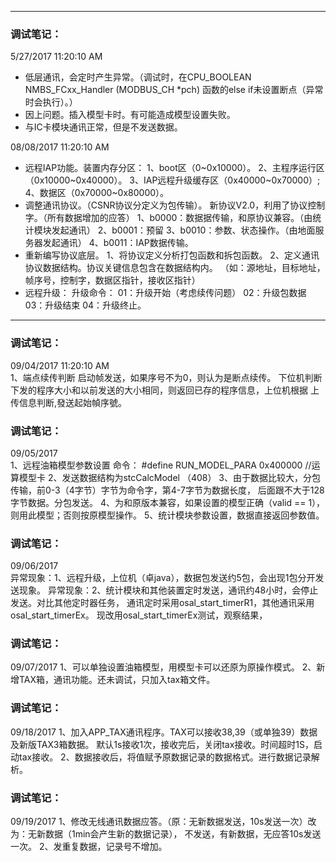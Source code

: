 ***
### 调试笔记：
5/27/2017 11:20:10 AM 

- 低层通讯，会定时产生异常。（调试时，在CPU_BOOLEAN  NMBS_FCxx_Handler (MODBUS_CH  *pch) 函数的else if未设置断点（异常时会执行）。）
- 因上问题。插入模型卡时。有可能造成模型设置失败。
- 与IC卡模块通讯正常，但是不发送数据。

08/08/2017 11:20:10 AM 
- 远程IAP功能。装置内存分区：
        1、boot区（0~0x10000）。
        2、主程序运行区（0x10000~0x40000）。
        3、IAP远程升级缓存区（0x40000~0x70000）;
        4、数据区（0x70000~0x80000）。
- 调整通讯协议。（CSNR协议分定义为包传输）。
        新协议V2.0，利用了协议控制字。（所有数据增加的应答）
        1、b0000：数据据传输，和原协议兼容。（由统计模块发起通讯）
        2、b0001：预留
        3、b0010：参数、状态操作。（由地面服务器发起通讯）
        4、b0011：IAP数据传输。
- 重新编写协议底层。
        1、将协议定义分析打包函数和拆包函数。
        2、定义通讯协议数据结构。协议关键信息包含在数据结构内。
          （如：源地址，目标地址，帧序号，控制字，数据区指针，接收区指针）
- 远程升级：
升级命令：   01：升级开始（考虑续传问题）
             02：升级包数据
             03：升级结束
             04：升级终止。

***
### 调试笔记：
09/04/2017 11:20:10 AM        
1、端点续传判断
   启动帧发送，如果序号不为0，则认为是断点续传。
   下位机判断下发的程序大小和以前发送的大小相同，则返回已存的程序信息，上位机根据
   上传信息判断,發送起始幀序號。
   
### 调试笔记：
09/05/2017  
1、远程油箱模型参数设置
命令：   #define		RUN_MODEL_PARA      0x400000		//运算模型卡
2、发送数据结构为stcCalcModel （408）
3、由于数据比较大，分包传输，前0-3（4字节）字节为命令字，第4-7字节为数据长度，
   后面跟不大于128字节数据。分包发送。
4、为和原版本兼容，如果设置的模型正确（valid == 1），则用此模型；否则按原模型操作。
5、统计模块参数设置，数据直接返回参数值。

### 调试笔记：
09/06/2017  
异常现象：1、远程升级，上位机（卓java），数据包发送约5包，会出现1包分开发送现象。
异常现象：2、统计模块和其他装置定时发送，通讯约48小时，会停止发送。对比其他定时器任务，
            通讯定时采用osal_start_timerR1，其他通讯采用osal_start_timerEx。
            现改用osal_start_timerEx测试，观察结果，

### 调试笔记：
09/07/2017 
1、可以单独设置油箱模型，用模型卡可以还原为原操作模式。
2、新增TAX箱，通讯功能。还未调试，只加入tax箱文件。

### 调试笔记：
09/18/2017 
1、加入APP_TAX通讯程序。TAX可以接收38,39（或单独39）数据及新版TAX3箱数据。
   默认1s接收1次，接收完后，关闭tax接收。时间超时1S，启动tax接收。
2、数据接收后，将值赋予原数据记录的数据格式。进行数据记录解析。

### 调试笔记：
09/19/2017 
1、修改无线通讯数据应答。（原：无新数据发送，10s发送一次）改为：无新数据（1min会产生新的数据记录），
不发送，有新数据，无应答10s发送一次。
2、发重复数据，记录号不增加。
   

        